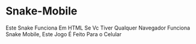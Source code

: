 # Snake-Mobile
Este Snake Funciona Em HTML Se Vc Tiver Qualquer Navegador Funciona Snake Mobile, Este Jogo É Feito Para o Celular

